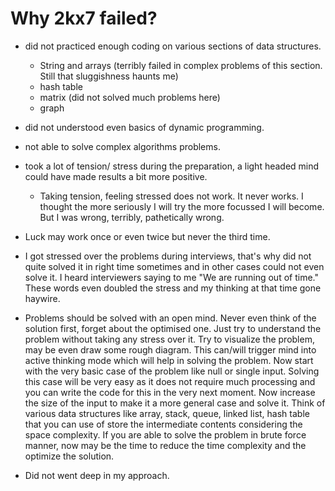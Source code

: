 # Why 2kx7 failed?

- did not practiced enough coding on various sections of data structures.
	- String and arrays (terribly failed in complex problems of this section. Still that sluggishness haunts me)
	- hash table 
	- matrix (did not solved much problems here)
	- graph
	
- did not understood even basics of dynamic programming.
- not able to solve complex algorithms problems.

- took a lot of tension/ stress during the preparation, a light headed mind could have made results a bit more positive.
	- Taking tension, feeling stressed does not work. It never works. I thought the more seriously I will try the more focussed I will become. But I was wrong, terribly, pathetically wrong.

- Luck may work once or even twice but never the third time.	
	
- I got stressed over the problems during interviews, that's why did not quite solved it in right time sometimes and in other cases could not even solve it. I heard interviewers saying to me "We are running out of time." These words even doubled the stress and my thinking at that time gone haywire.
	
- Problems should be solved with an open mind. Never even think of the solution first, forget about the optimised one. Just try to understand the problem without taking any stress over it. Try to visualize the problem, may be even draw some rough diagram. This can/will trigger mind into active thinking mode which will help in solving the problem. Now start with the very basic case of the problem like null or single input. Solving this case will be very easy as it does not require much processing and you can write the code for this in the very next moment. Now increase the size of the input to make it a more general case and solve it. Think of various data structures like array, stack, queue, linked list, hash table that you can use of store the intermediate contents considering the space complexity. If you are able to solve the problem in brute force manner, now may be the time to reduce the time complexity and the optimize the solution.

- Did not went deep in my approach.
